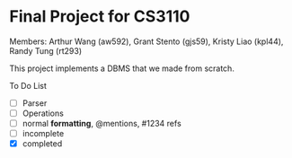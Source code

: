 # Final Project for CS3110

Members: Arthur Wang (aw592), Grant Stento (gjs59), Kristy Liao (kpl44), Randy Tung (rt293)

This project implements a DBMS that we made from scratch.

To Do List
- [ ] Parser
- [ ] Operations
- [ ] normal **formatting**, @mentions, #1234 refs
- [ ] incomplete
- [x] completed
